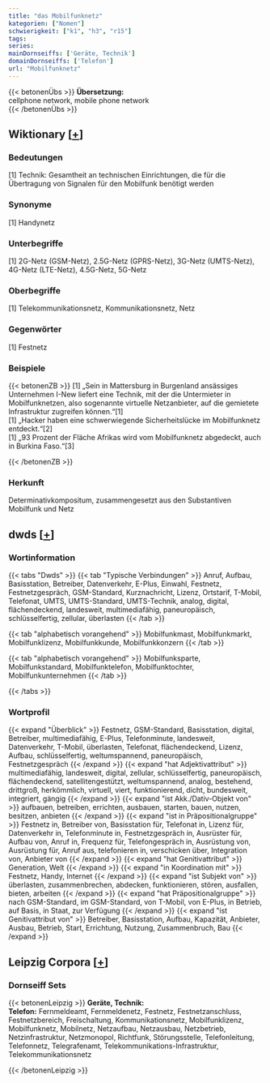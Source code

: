 ```yaml
---
title: "das Mobilfunknetz"
kategorien: ["Nomen"]
schwierigkeit: ["k1", "h3", "r15"]
tags:
series:
mainDornseiffs: ['Geräte, Technik']
domainDornseiffs: ['Telefon']
url: "Mobilfunknetz"
---
```


{{< betonenÜbs >}}
**Übersetzung:**  
cellphone network, mobile phone network  
{{< /betonenÜbs >}}

## Wiktionary [[+](https://de.wiktionary.org/wiki/Mobilfunknetz)]

### Bedeutungen
[1] Technik: Gesamtheit an technischen Einrichtungen, die für die Übertragung von Signalen für den Mobilfunk benötigt werden  

### Synonyme
[1] Handynetz  

### Unterbegriffe
[1] 2G-Netz (GSM-Netz), 2.5G-Netz (GPRS-Netz), 3G-Netz (UMTS-Netz), 4G-Netz (LTE-Netz), 4.5G-Netz, 5G-Netz  

### Oberbegriffe
[1] Telekommunikationsnetz, Kommunikationsnetz, Netz  

### Gegenwörter
[1] Festnetz  

### Beispiele
{{< betonenZB >}}
[1] „Sein in Mattersburg in Burgenland ansässiges Unternehmen I-New liefert eine Technik, mit der die Untermieter in Mobilfunknetzen, also sogenannte virtuelle Netzanbieter, auf die gemietete Infrastruktur zugreifen können.“[1]  
[1] „Hacker haben eine schwerwiegende Sicherheitslücke im Mobilfunknetz entdeckt.“[2]  
[1] „93 Prozent der Fläche Afrikas wird vom Mobilfunknetz abgedeckt, auch in Burkina Faso.“[3]  

{{< /betonenZB >}}
### Herkunft
Determinativkompositum, zusammengesetzt aus den Substantiven Mobilfunk und Netz  



## dwds [[+](https://www.dwds.de/wb/Mobilfunknetz)]

### Wortinformation
{{< tabs "Dwds" >}}
{{< tab "Typische Verbindungen" >}}
Anruf, Aufbau, Basisstation, Betreiber, Datenverkehr, E-Plus, Einwahl, Festnetz, Festnetzgespräch, GSM-Standard, Kurznachricht, Lizenz, Ortstarif, T-Mobil, Telefonat, UMTS, UMTS-Standard, UMTS-Technik, analog, digital, flächendeckend, landesweit, multimediafähig, paneuropäisch, schlüsselfertig, zellular, überlasten
{{< /tab >}}

{{< tab "alphabetisch vorangehend" >}}
Mobilfunkmast, Mobilfunkmarkt, Mobilfunklizenz, Mobilfunkkunde, Mobilfunkkonzern
{{< /tab >}}

{{< tab "alphabetisch vorangehend" >}}
Mobilfunksparte, Mobilfunkstandard, Mobilfunktelefon, Mobilfunktochter, Mobilfunkunternehmen
{{< /tab >}}

{{< /tabs >}}

### Wortprofil
{{< expand "Überblick" >}} Festnetz, GSM-Standard, Basisstation, digital, Betreiber, multimediafähig, E-Plus, Telefonminute, landesweit, Datenverkehr, T-Mobil, überlasten, Telefonat, flächendeckend, Lizenz, Aufbau, schlüsselfertig, weltumspannend, paneuropäisch, Festnetzgespräch {{< /expand >}}
{{< expand "hat Adjektivattribut" >}} multimediafähig, landesweit, digital, zellular, schlüsselfertig, paneuropäisch, flächendeckend, satellitengestützt, weltumspannend, analog, bestehend, drittgroß, herkömmlich, virtuell, viert, funktionierend, dicht, bundesweit, integriert, gängig {{< /expand >}}
{{< expand "ist Akk./Dativ-Objekt von" >}} aufbauen, betreiben, errichten, ausbauen, starten, bauen, nutzen, besitzen, anbieten {{< /expand >}}
{{< expand "ist in Präpositionalgruppe" >}} Festnetz in, Betreiber von, Basisstation für, Telefonat in, Lizenz für, Datenverkehr in, Telefonminute in, Festnetzgespräch in, Ausrüster für, Aufbau von, Anruf in, Frequenz für, Telefongespräch in, Ausrüstung von, Ausrüstung für, Anruf aus, telefonieren in, verschicken über, Integration von, Anbieter von {{< /expand >}}
{{< expand "hat Genitivattribut" >}} Generation, Welt {{< /expand >}}
{{< expand "in Koordination mit" >}} Festnetz, Handy, Internet {{< /expand >}}
{{< expand "ist Subjekt von" >}} überlasten, zusammenbrechen, abdecken, funktionieren, stören, ausfallen, bieten, arbeiten {{< /expand >}}
{{< expand "hat Präpositionalgruppe" >}} nach GSM-Standard, im GSM-Standard, von T-Mobil, von E-Plus, in Betrieb, auf Basis, in Staat, zur Verfügung {{< /expand >}}
{{< expand "ist Genitivattribut von" >}} Betreiber, Basisstation, Aufbau, Kapazität, Anbieter, Ausbau, Betrieb, Start, Errichtung, Nutzung, Zusammenbruch, Bau {{< /expand >}}

## Leipzig Corpora [[+](https://corpora.uni-leipzig.de/en/res?word=Mobilfunknetz&corpusId=deu_newscrawl-public_2018)]

### Dornseiff Sets
{{< betonenLeipzig >}}
**Geräte, Technik:**  
**Telefon:** Fernmeldeamt, Fernmeldenetz, Festnetz, Festnetzanschluss, Festnetzbereich, Freischaltung, Kommunikationsnetz, Mobilfunklizenz, Mobilfunknetz, Mobilnetz, Netzaufbau, Netzausbau, Netzbetrieb, Netzinfrastruktur, Netzmonopol, Richtfunk, Störungsstelle, Telefonleitung, Telefonnetz, Telegrafenamt, Telekommunikations-Infrastruktur, Telekommunikationsnetz  

{{< /betonenLeipzig >}}
